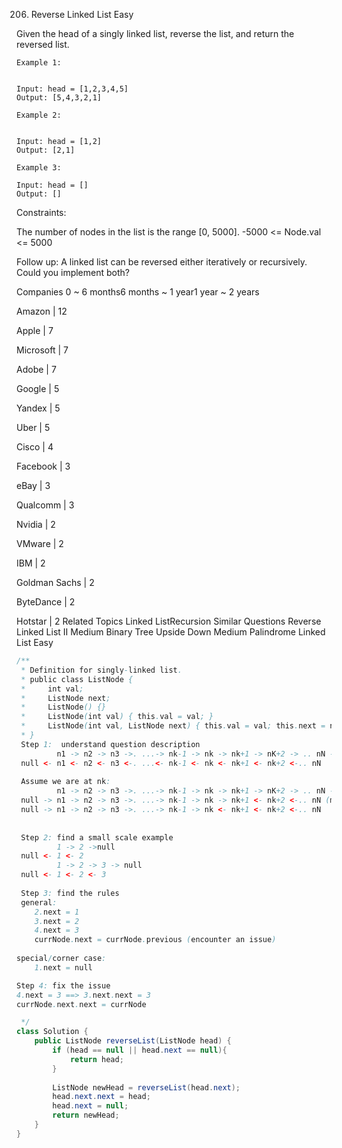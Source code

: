 206. Reverse Linked List
Easy

Given the head of a singly linked list, reverse the list, and return the reversed list.

 
```
Example 1:


Input: head = [1,2,3,4,5]
Output: [5,4,3,2,1]

Example 2:


Input: head = [1,2]
Output: [2,1]

Example 3:

Input: head = []
Output: []
```

Constraints:

The number of nodes in the list is the range [0, 5000].
-5000 <= Node.val <= 5000
 

Follow up: A linked list can be reversed either iteratively or recursively. Could you implement both?

Companies
0 ~ 6 months6 months ~ 1 year1 year ~ 2 years

Amazon
|
12

Apple
|
7

Microsoft
|
7

Adobe
|
7

Google
|
5

Yandex
|
5

Uber
|
5

Cisco
|
4

Facebook
|
3

eBay
|
3

Qualcomm
|
3

Nvidia
|
2

VMware
|
2

IBM
|
2

Goldman Sachs
|
2

ByteDance
|
2

Hotstar
|
2
Related Topics
Linked ListRecursion
Similar Questions
Reverse Linked List II
Medium
Binary Tree Upside Down
Medium
Palindrome Linked List
Easy



```java
/**
 * Definition for singly-linked list.
 * public class ListNode {
 *     int val;
 *     ListNode next;
 *     ListNode() {}
 *     ListNode(int val) { this.val = val; }
 *     ListNode(int val, ListNode next) { this.val = val; this.next = next; }
 * }
 Step 1:  understand question description
         n1 -> n2 -> n3 ->. ...-> nk-1 -> nk -> nk+1 -> nK+2 -> .. nN -> null
 null <- n1 <- n2 <- n3 <-. ...<- nk-1 <- nk <- nk+1 <- nk+2 <-.. nN 
 
 Assume we are at nk:
         n1 -> n2 -> n3 ->. ...-> nk-1 -> nk -> nk+1 -> nK+2 -> .. nN -> null
 null -> n1 -> n2 -> n3 ->. ...-> nk-1 -> nk -> nk+1 <- nk+2 <-.. nN (make nk.next.next = nk)
 null -> n1 -> n2 -> n3 ->. ...-> nk-1 -> nk <- nk+1 <- nk+2 <-.. nN 
 
 
 Step 2: find a small scale example
         1 -> 2 ->null
 null <- 1 <- 2
         1 -> 2 -> 3 -> null
 null <- 1 <- 2 <- 3
 
 Step 3: find the rules
 general:
    2.next = 1
    3.next = 2
    4.next = 3
    currNode.next = currNode.previous (encounter an issue)
    
special/corner case:
    1.next = null

Step 4: fix the issue
4.next = 3 ==> 3.next.next = 3
currNode.next.next = currNode

 */
class Solution {
    public ListNode reverseList(ListNode head) {
        if (head == null || head.next == null){
            return head;
        }
        
        ListNode newHead = reverseList(head.next);
        head.next.next = head;
        head.next = null;
        return newHead;
    }  
}
    
   
```